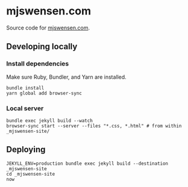# mjswensen.com

Source code for [mjswensen.com](https://mjswensen.com/).

## Developing locally

### Install dependencies

Make sure Ruby, Bundler, and Yarn are installed.

    bundle install
    yarn global add browser-sync

### Local server

    bundle exec jekyll build --watch
    browser-sync start --server --files "*.css, *.html" # from within _mjswensen-site/

## Deploying

    JEKYLL_ENV=production bundle exec jekyll build --destination _mjswensen-site
    cd _mjswensen-site
    now
